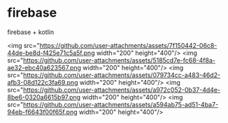 # firebase
firebase + kotlin

<img src="https://github.com/user-attachments/assets/7f150442-06c8-44de-be8d-f425e71c5a5f.png  width="200" height="400"/>
<img src="https://github.com/user-attachments/assets/5185cd7e-fc68-4f8a-ae32-ebc40a623567.png  width="200" height="400"/>
<img src="https://github.com/user-attachments/assets/079734cc-a483-46d2-afb3-08d122c3fa69.png  width="200" height="400"/>
<img src="https://github.com/user-attachments/assets/a972c052-0b37-4d4e-8be6-0320a6615b97.png  width="200" height="400"/>
<img src="https://github.com/user-attachments/assets/a594ab75-ad51-4ba7-94eb-f6643f00f65f.png  width="200" height="400"/>

